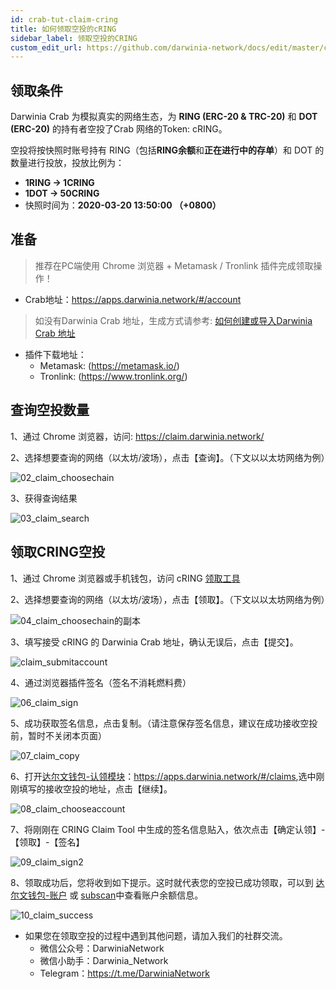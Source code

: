 ```yaml
---
id: crab-tut-claim-cring
title: 如何领取空投的cRING
sidebar_label: 领取空投的CRING
custom_edit_url: https://github.com/darwinia-network/docs/edit/master/content/zh-CN/crab-tut-claim-cring.md
---
```

## 领取条件

Darwinia Crab 为模拟真实的网络生态，为 **RING (ERC-20 & TRC-20)** 和 **DOT (ERC-20)** 的持有者空投了Crab 网络的Token: cRING。  

空投将按快照时账号持有 RING（包括**RING余额**和**正在进行中的存单**）和 DOT 的数量进行投放，投放比例为：  
- **1RING -> 1CRING**
- **1DOT -> 50CRING**
- 快照时间为：**2020-03-20 13:50:00 （+0800）**  

## 准备

> 推荐在PC端使用 Chrome 浏览器 + Metamask / Tronlink 插件完成领取操作！

- Crab地址：https://apps.darwinia.network/#/account
> 如没有Darwinia Crab 地址，生成方式请参考: [如何创建或导入Darwinia Crab 地址](crab-tut-create-account)

- 插件下载地址：
  - Metamask: (https://metamask.io/)
  - Tronlink: (https://www.tronlink.org/)

## 查询空投数量

1、通过 Chrome 浏览器，访问: https://claim.darwinia.network/

2、选择想要查询的网络（以太坊/波场），点击【查询】。（下文以以太坊网络为例）

![02_claim_choosechain](assets/02_claim_choosechain.png)

3、获得查询结果

![03_claim_search](assets/03_claim_search.png)

## 领取CRING空投

1、通过 Chrome 浏览器或手机钱包，访问 cRING [领取工具](https://claim.darwinia.network/)

2、选择想要查询的网络（以太坊/波场），点击【领取】。（下文以以太坊网络为例）

![04_claim_choosechain的副本](assets/04_claim_choosechain的副本.png)

3、填写接受 cRING 的 Darwinia Crab 地址，确认无误后，点击【提交】。

![claim_submitaccount](assets/05_claim_submitaccount.png)

4、通过浏览器插件签名（签名不消耗燃料费）

![06_claim_sign](assets/06_claim_sign.png)

5、成功获取签名信息，点击复制。（请注意保存签名信息，建议在成功接收空投前，暂时不关闭本页面）

![07_claim_copy](assets/07_claim_copy.png)

6、打开[达尔文钱包-认领模块](<https://apps.darwinia.network/#/claims>)：<https://apps.darwinia.network/#/claims>,选中刚刚填写的接收空投的地址，点击【继续】。

![08_claim_chooseaccount](assets/08_claim_chooseaccount.png)

7、将刚刚在 CRING Claim Tool 中生成的签名信息贴入，依次点击【确定认领】-【领取】-【签名】

![09_claim_sign2](assets/09_claim_sign2.png)

8、领取成功后，您将收到如下提示。这时就代表您的空投已成功领取，可以到 [达尔文钱包-账户](<https://apps.darwinia.network/#/accounts>) 或 [subscan](<https://crab.subscan.io/>)中查看账户余额信息。

![10_claim_success](assets/10_claim_success.png)

- 如果您在领取空投的过程中遇到其他问题，请加入我们的社群交流。
  - 微信公众号：DarwiniaNetwork
  - 微信小助手：Darwinia_Network
  - Telegram：<https://t.me/DarwiniaNetwork>
